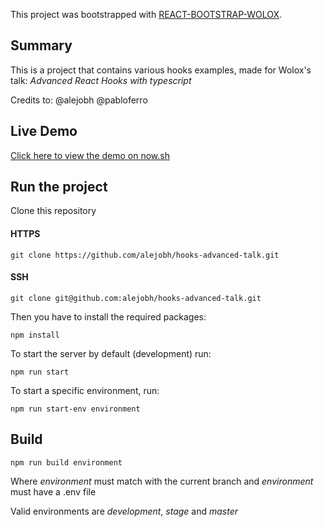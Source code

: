 This project was bootstrapped with [REACT-BOOTSTRAP-WOLOX](https://github.com/Wolox/react-bootstrap).

## Summary

This is a project that contains various hooks examples, made for  Wolox's talk: *Advanced React Hooks with typescript*

Credits to: @alejobh @pabloferro

## Live Demo

[Click here to view the demo on now.sh](https://hooks-advanced-talk.vercel.app)

## Run the project

Clone this repository

#### HTTPS

`git clone https://github.com/alejobh/hooks-advanced-talk.git`

#### SSH

`git clone git@github.com:alejobh/hooks-advanced-talk.git`

Then you have to install the required packages:

`npm install`

To start the server by default (development) run:

`npm run start`

To start a specific environment, run:

`npm run start-env environment`

## Build

`npm run build environment`

Where _environment_ must match with the current branch and _environment_ must have a .env file

Valid environments are _development_, _stage_ and _master_
